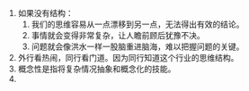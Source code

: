 1. 如果没有结构：
    1. 我们的思维容易从一点漂移到另一点，无法得出有效的结论。
    2. 事情就会变得非常复杂，让人瞻前顾后犹豫不决。
    3. 问题就会像洪水一样一股脑重进脑海，难以把握问题的关键。    
1. 外行看热闹，同行看门道。因为同行知道这个行业的思维结构。 
2. 概念性是指将复杂情况抽象和概念化的技能。    
3. 